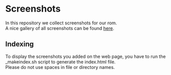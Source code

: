 # Screenshots
In this repository we collect screenshots for our rom.  
A nice gallery of all screenshots can be found [here](https://doorsrom.github.io/Screenshots/).  
## Indexing
To display the screenshots you added on the web page, you have to run the _makeindex.sh script to generate the index.html file.  
Please do not use spaces in file or directory names.
